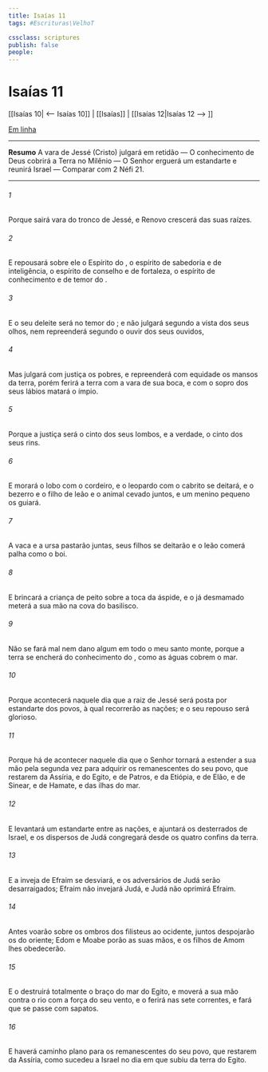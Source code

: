 ```yaml
---
title: Isaías 11
tags: #Escrituras\VelhoT

cssclass: scriptures
publish: false
people:
---
```


# Isaías 11
[[Isaías 10| <-- Isaías 10]] | [[Isaías]] | [[Isaías 12|Isaías 12 --> ]]

[Em linha](https://churchofjesuschrist.org/study/scriptures/ot/isa/11?lang=por)

---
__Resumo__
A vara de Jessé (Cristo) julgará em retidão — O conhecimento de Deus cobrirá a Terra no Milênio — O Senhor erguerá um estandarte e reunirá Israel — Comparar com 2 Néfi 21.

---
###### 1 
Porque sairá  vara do tronco de Jessé, e  Renovo crescerá das suas raízes.

###### 2 
E repousará sobre ele o Espírito do , o espírito de sabedoria e de inteligência, o espírito de conselho e de fortaleza, o espírito de conhecimento e de temor do .

###### 3 
E o seu deleite será no temor do ; e não julgará segundo a vista dos seus olhos, nem repreenderá segundo o ouvir dos seus ouvidos,

###### 4 
Mas julgará com justiça os pobres, e repreenderá com equidade os mansos da terra, porém ferirá a terra com a vara de sua boca, e com o sopro dos seus lábios matará o ímpio.

###### 5 
Porque a justiça será o cinto dos seus lombos, e a verdade, o cinto dos seus rins.

###### 6 
E morará o lobo com o cordeiro, e o leopardo com o cabrito se deitará, e o bezerro e o filho de leão e o animal cevado  juntos, e um menino pequeno os guiará.

###### 7 
A vaca e a ursa pastarão juntas, seus filhos se deitarão  e o leão comerá palha como o boi.

###### 8 
E brincará a criança de peito sobre a toca da áspide, e o já desmamado meterá a sua mão na cova do basilisco.

###### 9 
Não se fará mal nem dano algum em todo o meu santo monte, porque a terra se encherá do conhecimento do , como as águas cobrem o mar.

###### 10 
Porque acontecerá naquele dia que a raiz de Jessé será posta por estandarte dos povos, à qual recorrerão as nações; e o seu repouso será glorioso.

###### 11 
Porque há de acontecer naquele dia que o Senhor tornará a estender a sua mão pela segunda vez para adquirir os remanescentes do seu povo, que restarem da Assíria, e do Egito, e de Patros, e da Etiópia, e de Elão, e de Sinear, e de Hamate, e das ilhas do mar.

###### 12 
E levantará um estandarte entre as nações, e ajuntará os desterrados de Israel, e os dispersos de Judá congregará desde os quatro confins da terra.

###### 13 
E a inveja de Efraim se desviará, e os adversários de Judá serão desarraigados; Efraim não invejará Judá, e Judá não oprimirá Efraim.

###### 14 
Antes voarão sobre os ombros dos filisteus ao ocidente, juntos despojarão os do oriente;  Edom e Moabe porão as suas mãos, e os filhos de Amom lhes obedecerão.

###### 15 
E o  destruirá totalmente o braço do mar do Egito, e moverá a sua mão contra o rio com a força do seu vento, e o ferirá nas sete correntes, e fará que se passe  com sapatos.

###### 16 
E haverá caminho plano para os remanescentes do seu povo, que restarem da Assíria, como sucedeu a Israel no dia em que subiu da terra do Egito.

